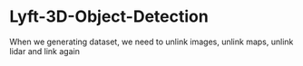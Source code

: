 # Lyft-3D-Object-Detection
When we generating dataset, we need to unlink images, unlink maps, unlink lidar and link again
